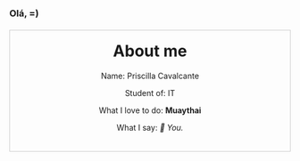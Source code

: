 ### Olá, =)


<!DOCTYPE html>
<html>
<head>
<title>About me</title>
<body>
<style>
     /* Add some styling to make the profile look nice */
     .card {
       border: 1px solid #ccc;
       padding: 20px;
       margin: 20px 0;
       text-align: center;
     }
     h1 {
       margin-top: 0;
     }
</style>
</head>
<body>
<div class="card">
<h1>About me</h1> 
<Pink>
<p>Name: Priscilla Cavalcante</p>
<p>Student of: IT</p>
<p>What I love to do: <strong>Muaythai</strong></p>
<p>What I say: <em>🐝 You.</em></p>
</div>
</body>
</html>
